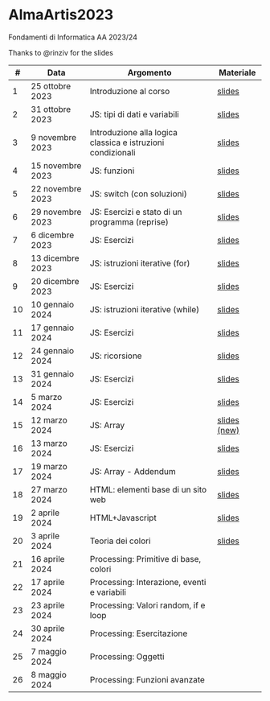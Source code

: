 # AlmaArtis2023
Fondamenti di Informatica AA 2023/24

Thanks to @rinziv for the slides

| #  | Data | Argomento | Materiale |
| -- | ---- | --------- | --------- |
| 1  | 25 ottobre 2023  | Introduzione al corso  | [slides](https://github.com/prafra/AlmaArtis2023/blob/main/slides/01_intro.pdf) |
| 2  | 31 ottobre 2023  | JS: tipi di dati e variabili  | [slides](https://github.com/prafra/AlmaArtis2023/blob/main/slides/02_javascript.pdf) |
| 3  | 9 novembre 2023  | Introduzione alla logica classica e istruzioni condizionali  | [slides](https://github.com/prafra/AlmaArtis2023/blob/main/slides/03_logica_if.pdf)  |
| 4  | 15 novembre 2023  | JS: funzioni | [slides](https://github.com/prafra/AlmaArtis2023/blob/main/slides/04_funzioni_new.pdf)  |
| 5  | 22 novembre 2023  | JS: switch (con soluzioni) | [slides](https://github.com/prafra/AlmaArtis2023/blob/main/slides/05_esercizi_switch_new.pdf)  |
| 6  | 29 novembre 2023  | JS: Esercizi e stato di un programma (reprise) | [slides](https://github.com/prafra/AlmaArtis2023/blob/main/slides/06_ambienti_stato.pdf)  |
| 7  | 6 dicembre 2023  | JS: Esercizi  |   [slides](https://github.com/prafra/AlmaArtis2023/blob/main/slides/07_esercizi.pdf) |
| 8  | 13 dicembre 2023  | JS: istruzioni iterative (for) |  [slides](https://github.com/prafra/AlmaArtis2023/blob/main/slides/08_iterazioni.pdf) |
| 9  | 20 dicembre 2023  | JS: Esercizi  |  [slides](https://github.com/prafra/AlmaArtis2023/blob/main/slides/09_esercizi.pdf) |
| 10  | 10 gennaio 2024  |  JS: istruzioni iterative (while)  |  [slides](https://github.com/prafra/AlmaArtis2023/blob/main/slides/10_javascript_while_new.pdf) |
| 11  | 17 gennaio 2024  |  JS: Esercizi  |  [slides](https://github.com/prafra/AlmaArtis2023/blob/main/slides/11_javascript_esercizi.pdf)   |
| 12  | 24 gennaio 2024  | JS: ricorsione  |  [slides](https://github.com/prafra/AlmaArtis2023/blob/main/slides/12_ricorsione.pdf)  |
| 13 | 31 gennaio 2024  |  JS: Esercizi  |  [slides](https://github.com/prafra/AlmaArtis2023/blob/main/slides/13_esercizi_ricorsione.pdf)   |
| 14 | 5 marzo 2024  | JS: Esercizi |   [slides](https://github.com/prafra/AlmaArtis2023/blob/main/slides/14_javascript_esercizi.pdf)  |
| 15 | 12 marzo 2024  | JS: Array  |  [slides (new)](https://github.com/prafra/AlmaArtis2023/blob/main/slides/15_javascript_array_new.pdf)   |
| 16 | 13 marzo 2024  | JS: Esercizi  | [slides](https://github.com/prafra/AlmaArtis2023/blob/main/slides/16_javascript_esercizi.pdf)    |
| 17 | 19 marzo 2024 | JS: Array - Addendum | [slides](https://github.com/prafra/AlmaArtis2023/blob/main/slides/17_javascript_array_add.pdf) | 
| 18 | 27 marzo 2024 | HTML: elementi base di un sito web |  [slides](https://github.com/prafra/AlmaArtis2023/blob/main/slides/18_website.pdf) | 
| 19 | 2 aprile 2024 | HTML+Javascript | [slides](https://github.com/prafra/AlmaArtis2023/blob/main/slides/19_website2.pdf) | 
| 20 | 3 aprile 2024 | Teoria dei colori | [slides](https://github.com/prafra/AlmaArtis2023/blob/main/slides/20_Teoria_dei_colori.pdf) | 
| 21 | 16 aprile 2024 | Processing: Primitive di base, colori | | 
| 22 | 17 aprile 2024 | Processing: Interazione, eventi e variabili | | 
| 23 | 23 aprile 2024  | Processing: Valori random, if e loop | | 
| 24 | 30 aprile 2024 | Processing: Esercitazione | |
| 25 | 7 maggio 2024 | Processing: Oggetti | | 
| 26 | 8 maggio 2024 | Processing: Funzioni avanzate | |
